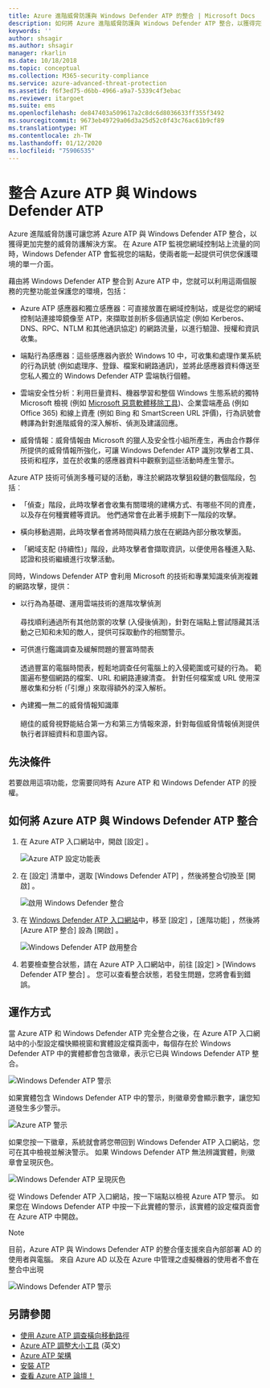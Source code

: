 ```yaml
---
title: Azure 進階威脅防護與 Windows Defender ATP 的整合 | Microsoft Docs
description: 如何將 Azure 進階威脅防護與 Windows Defender ATP 整合，以獲得完整的威脅偵測涵蓋範圍
keywords: ''
author: shsagir
ms.author: shsagir
manager: rkarlin
ms.date: 10/18/2018
ms.topic: conceptual
ms.collection: M365-security-compliance
ms.service: azure-advanced-threat-protection
ms.assetid: f6f3ed75-d6bb-4966-a9a7-5339c4f3ebac
ms.reviewer: itargoet
ms.suite: ems
ms.openlocfilehash: de847403a509617a2c8dc6d8036633ff355f3492
ms.sourcegitcommit: 9673eb49729a06d3a25d52c0f43c76ac61b9cf89
ms.translationtype: HT
ms.contentlocale: zh-TW
ms.lasthandoff: 01/12/2020
ms.locfileid: "75906535"
---
```

# <a name="integrate-azure-atp-with-windows-defender-atp"></a>整合 Azure ATP 與 Windows Defender ATP

Azure 進階威脅防護可讓您將 Azure ATP 與 Windows Defender ATP 整合，以獲得更加完整的威脅防護解決方案。 在 Azure ATP 監視您網域控制站上流量的同時，Windows Defender ATP 會監視您的端點，使兩者能一起提供可供您保護環境的單一介面。

藉由將 Windows Defender ATP 整合到 Azure ATP 中，您就可以利用這兩個服務的完整功能並保護您的環境，包括：

- Azure ATP 感應器和獨立感應器：可直接放置在網域控制站，或是從您的網域控制站連接埠鏡像至 ATP，來擷取並剖析多個通訊協定 (例如 Kerberos、DNS、RPC、NTLM 和其他通訊協定) 的網路流量，以進行驗證、授權和資訊收集。 

-   端點行為感應器：這些感應器內嵌於 Windows 10 中，可收集和處理作業系統的行為訊號 (例如處理序、登錄、檔案和網路通訊)，並將此感應器資料傳送至您私人獨立的 Windows Defender ATP 雲端執行個體。

- 雲端安全性分析：利用巨量資料、機器學習和整個 Windows 生態系統的獨特 Microsoft 檢視 (例如 [Microsoft 惡意軟體移除工具](https://www.microsoft.com/download/malicious-software-removal-tool-details.aspx))、企業雲端產品 (例如 Office 365) 和線上資產 (例如 Bing 和 SmartScreen URL 評價)，行為訊號會轉譯為針對進階威脅的深入解析、偵測及建議回應。

- 威脅情報：威脅情報由 Microsoft 的獵人及安全性小組所產生，再由合作夥伴所提供的威脅情報所強化，可讓 Windows Defender ATP 識別攻擊者工具、技術和程序，並在於收集的感應器資料中觀察到這些活動時產生警示。

Azure ATP 技術可偵測多種可疑的活動，專注於網路攻擊狙殺鏈的數個階段，包括︰

- 「偵查」階段，此時攻擊者會收集有關環境的建構方式、有哪些不同的資產，以及存在何種實體等資訊。 他們通常會在此著手規劃下一階段的攻擊。

- 橫向移動週期，此時攻擊者會將時間與精力放在在網路內部分散攻擊面。

- 「網域支配 (持續性)」階段，此時攻擊者會擷取資訊，以便使用各種進入點、認證和技術繼續進行攻擊活動。

同時，Windows Defender ATP 會利用 Microsoft 的技術和專業知識來偵測複雜的網路攻擊，提供：

- 以行為為基礎、運用雲端技術的進階攻擊偵測<br></br>尋找順利通過所有其他防禦的攻擊 (入侵後偵測)，針對在端點上嘗試隱藏其活動之已知和未知的敵人，提供可採取動作的相關警示。

- 可供進行鑑識調查及緩解問題的豐富時間表<br></br>透過豐富的電腦時間表，輕鬆地調查任何電腦上的入侵範圍或可疑的行為。 範圍遍布整個網路的檔案、URL 和網路連線清查。 針對任何檔案或 URL 使用深層收集和分析 (「引爆」) 來取得額外的深入解析。

- 內建獨一無二的威脅情報知識庫<br></br>絕佳的威脅視野能結合第一方和第三方情報來源，針對每個威脅情報偵測提供執行者詳細資料和意圖內容。

## <a name="prerequisites"></a>先決條件

若要啟用這項功能，您需要同時有 Azure ATP 和 Windows Defender ATP 的授權。 


## <a name="how-to-integrate-azure-atp-with-windows-defender-atp"></a>如何將 Azure ATP 與 Windows Defender ATP 整合

1. 在 Azure ATP 入口網站中，開啟 [設定]  。 

    ![Azure ATP 設定功能表](./media/atp-configuration-wd.png)
2. 在 [設定] 清單中，選取 [Windows Defender ATP]  ，然後將整合切換至 [開啟]  。 

    ![啟用 Windows Defender 整合](./media/enable-integration.png)


3. 在 [Windows Defender ATP 入口網站](https://securitycenter.windows.com/preferences/advanced)中，移至 [設定]  ，[進階功能]  ，然後將 [Azure ATP 整合]  設為 [開啟]  。 

    ![Windows Defender ATP 啟用整合](./media/wd-atp-enable.png)

4. 若要檢查整合狀態，請在 Azure ATP 入口網站中，前往 [設定]   > [Windows Defender ATP 整合]  。 您可以查看整合狀態，若發生問題，您將會看到錯誤。 

## <a name="how-it-works"></a>運作方式

當 Azure ATP 和 Windows Defender ATP 完全整合之後，在 Azure ATP 入口網站中的小型設定檔快顯視窗和實體設定檔頁面中，每個存在於 Windows Defender ATP 中的實體都會包含徽章，表示它已與 Windows Defender ATP 整合。 

 ![Windows Defender ATP 警示](./media/profile-alerts-wd.png)

如果實體包含 Windows Defender ATP 中的警示，則徽章旁會顯示數字，讓您知道發生多少警示。

 ![Azure ATP 警示](./media/atp-integrated-wd-icon-alerts.png)

如果您按一下徽章，系統就會將您帶回到 Windows Defender ATP 入口網站，您可在其中檢視並解決警示。 如果 Windows Defender ATP 無法辨識實體，則徽章會呈現灰色。 

 ![Windows Defender ATP 呈現灰色](./media/wd-grey.png)

從 Windows Defender ATP 入口網站，按一下端點以檢視 Azure ATP 警示。 如果您在 Windows Defender ATP 中按一下此實體的警示，該實體的設定檔頁面會在 Azure ATP 中開啟。 
 
 > [!NOTE]
 > 目前，Azure ATP 與 Windows Defender ATP 的整合僅支援來自內部部署 AD 的使用者與電腦。 來自 Azure AD 以及在 Azure 中管理之虛擬機器的使用者不會在整合中出現 

![Windows Defender ATP 警示](./media/wd-atp-alerts.png)


## <a name="see-also"></a>另請參閱

- [使用 Azure ATP 調查橫向移動路徑](use-case-lateral-movement-path.md)
- [Azure ATP 調整大小工具](https://aka.ms/aatpsizingtool) \(英文\)
- [Azure ATP 架構](atp-architecture.md)
- [安裝 ATP](install-atp-step1.md)
- [查看 Azure ATP 論壇！](https://aka.ms/azureatpcommunity)


